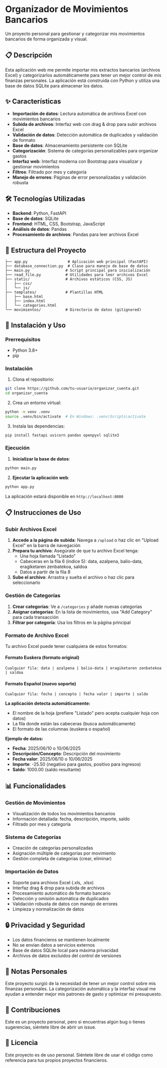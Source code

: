 # Organizador de Movimientos Bancarios

Un proyecto personal para gestionar y categorizar mis movimientos bancarios de forma organizada y visual.

## 📋 Descripción

Esta aplicación web me permite importar mis extractos bancarios (archivos Excel) y categorizarlos automáticamente para tener un mejor control de mis finanzas personales. La aplicación está construida con Python y utiliza una base de datos SQLite para almacenar los datos.

## ✨ Características

- **Importación de datos**: Lectura automática de archivos Excel con movimientos bancarios
- **Subida de archivos**: Interfaz web con drag & drop para subir archivos Excel
- **Validación de datos**: Detección automática de duplicados y validación de formato
- **Base de datos**: Almacenamiento persistente con SQLite
- **Categorización**: Sistema de categorías personalizables para organizar gastos
- **Interfaz web**: Interfaz moderna con Bootstrap para visualizar y gestionar movimientos
- **Filtros**: Filtrado por mes y categoría
- **Manejo de errores**: Páginas de error personalizadas y validación robusta

## 🛠️ Tecnologías Utilizadas

- **Backend**: Python, FastAPI
- **Base de datos**: SQLite
- **Frontend**: HTML, CSS, Bootstrap, JavaScript
- **Análisis de datos**: Pandas
- **Procesamiento de archivos**: Pandas para leer archivos Excel

## 📁 Estructura del Proyecto

```
├── app.py                  # Aplicación web principal (FastAPI)
├── database_connection.py  # Clase para manejo de base de datos
├── main.py                # Script principal para inicialización
├── read_file.py           # Utilidades para leer archivos Excel
├── static/                # Archivos estáticos (CSS, JS)
│   ├── css/
│   └── js/
├── templates/             # Plantillas HTML
│   ├── base.html
│   ├── index.html
│   └── categories.html
└── movimientos/           # Directorio de datos (gitignored)
```

## 🚀 Instalación y Uso

### Prerrequisitos
- Python 3.8+
- pip

### Instalación

1. Clona el repositorio:
```bash
git clone https://github.com/tu-usuario/organizar_cuenta.git
cd organizar_cuenta
```

2. Crea un entorno virtual:
```bash
python -m venv .venv
source .venv/bin/activate  # En Windows: .venv\Scripts\activate
```

3. Instala las dependencias:
```bash
pip install fastapi uvicorn pandas openpyxl sqlite3
```

### Ejecución

1. **Inicializar la base de datos**:
```bash
python main.py
```

2. **Ejecutar la aplicación web**:
```bash
python app.py
```

La aplicación estará disponible en `http://localhost:8000`

## 📋 Instrucciones de Uso

### Subir Archivos Excel

1. **Accede a la página de subida**: Navega a `/upload` o haz clic en "Upload Excel" en la barra de navegación
2. **Prepara tu archivo**: Asegúrate de que tu archivo Excel tenga:
   - Una hoja llamada "Listado"
   - Cabeceras en la fila 6 (índice 5): data, azalpena, balio-data, eragiketaren zenbatekoa, saldoa
   - Datos a partir de la fila 8
3. **Sube el archivo**: Arrastra y suelta el archivo o haz clic para seleccionarlo

### Gestión de Categorías

1. **Crear categorías**: Ve a `/categories` y añade nuevas categorías
2. **Asignar categorías**: En la lista de movimientos, usa "Add Category" para cada transacción
3. **Filtrar por categoría**: Usa los filtros en la página principal

### Formato de Archivo Excel

Tu archivo Excel puede tener cualquiera de estos formatos:

#### Formato Euskera (formato original)
```
Cualquier fila: data | azalpena | balio-data | eragiketaren zenbatekoa | saldoa
```

#### Formato Español (nuevo soporte)
```
Cualquier fila: fecha | concepto | fecha valor | importe | saldo
```

**La aplicación detecta automáticamente:**
- El nombre de la hoja (prefiere "Listado" pero acepta cualquier hoja con datos)
- La fila donde están las cabeceras (busca automáticamente)
- El formato de las columnas (euskera o español)

**Ejemplo de datos:**
- **Fecha**: 2025/06/10 o 10/06/2025
- **Descripción/Concepto**: Descripción del movimiento
- **Fecha valor**: 2025/06/10 o 10/06/2025
- **Importe**: -25.50 (negativo para gastos, positivo para ingresos)
- **Saldo**: 1000.00 (saldo resultante)

## 📊 Funcionalidades

### Gestión de Movimientos
- Visualización de todos los movimientos bancarios
- Información detallada: fecha, descripción, importe, saldo
- Filtrado por mes y categoría

### Sistema de Categorías
- Creación de categorías personalizadas
- Asignación múltiple de categorías por movimiento
- Gestión completa de categorías (crear, eliminar)

### Importación de Datos
- Soporte para archivos Excel (.xls, .xlsx)
- Interfaz drag & drop para subida de archivos
- Procesamiento automático de formato bancario
- Detección y omisión automática de duplicados
- Validación robusta de datos con manejo de errores
- Limpieza y normalización de datos

## 🔒 Privacidad y Seguridad

- Los datos financieros se mantienen localmente
- No se envían datos a servicios externos
- Base de datos SQLite local para máxima privacidad
- Archivos de datos excluidos del control de versiones

## 📝 Notas Personales

Este proyecto surgió de la necesidad de tener un mejor control sobre mis finanzas personales. La categorización automática y la interfaz visual me ayudan a entender mejor mis patrones de gasto y optimizar mi presupuesto.

## 🤝 Contribuciones

Este es un proyecto personal, pero si encuentras algún bug o tienes sugerencias, siéntete libre de abrir un issue.

## 📄 Licencia

Este proyecto es de uso personal. Siéntete libre de usar el código como referencia para tus propios proyectos financieros.
